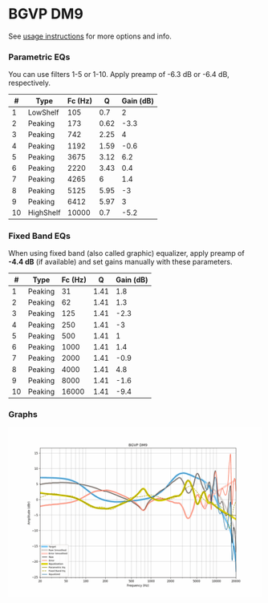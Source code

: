# BGVP DM9
See [usage instructions](https://github.com/jaakkopasanen/AutoEq#usage) for more options and info.

### Parametric EQs
You can use filters 1-5 or 1-10. Apply preamp of -6.3 dB or -6.4 dB, respectively.

|   # | Type      |   Fc (Hz) |    Q |   Gain (dB) |
|-----|-----------|-----------|------|-------------|
|   1 | LowShelf  |       105 | 0.7  |         2   |
|   2 | Peaking   |       173 | 0.62 |        -3.3 |
|   3 | Peaking   |       742 | 2.25 |         4   |
|   4 | Peaking   |      1192 | 1.59 |        -0.6 |
|   5 | Peaking   |      3675 | 3.12 |         6.2 |
|   6 | Peaking   |      2220 | 3.43 |         0.4 |
|   7 | Peaking   |      4265 | 6    |         1.4 |
|   8 | Peaking   |      5125 | 5.95 |        -3   |
|   9 | Peaking   |      6412 | 5.97 |         3   |
|  10 | HighShelf |     10000 | 0.7  |        -5.2 |

### Fixed Band EQs
When using fixed band (also called graphic) equalizer, apply preamp of **-4.4 dB** (if available) and set gains manually with these parameters.

|   # | Type    |   Fc (Hz) |    Q |   Gain (dB) |
|-----|---------|-----------|------|-------------|
|   1 | Peaking |        31 | 1.41 |         1.8 |
|   2 | Peaking |        62 | 1.41 |         1.3 |
|   3 | Peaking |       125 | 1.41 |        -2.3 |
|   4 | Peaking |       250 | 1.41 |        -3   |
|   5 | Peaking |       500 | 1.41 |         1   |
|   6 | Peaking |      1000 | 1.41 |         1.4 |
|   7 | Peaking |      2000 | 1.41 |        -0.9 |
|   8 | Peaking |      4000 | 1.41 |         4.8 |
|   9 | Peaking |      8000 | 1.41 |        -1.6 |
|  10 | Peaking |     16000 | 1.41 |        -9.4 |

### Graphs
![](./BGVP%20DM9.png)
